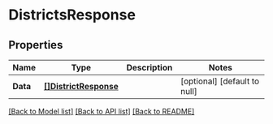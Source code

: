 # DistrictsResponse

## Properties
Name | Type | Description | Notes
------------ | ------------- | ------------- | -------------
**Data** | [**[]DistrictResponse**](DistrictResponse.md) |  | [optional] [default to null]

[[Back to Model list]](../README.md#documentation-for-models) [[Back to API list]](../README.md#documentation-for-api-endpoints) [[Back to README]](../README.md)


